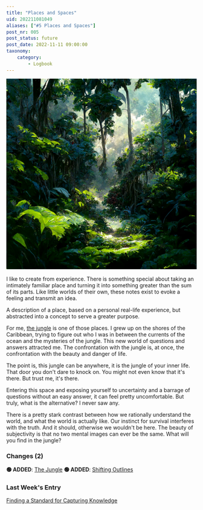 ```yaml
---
title: "Places and Spaces"
uid: 202211081049
aliases: ["#5 Places and Spaces"]
post_nr: 005
post_status: future
post_date: 2022-11-11 09:00:00
taxonomy:
    category:
        - Logbook
---
```


![The jungle, an area of land overgrown with dense forest and tangled vegetation, typically in the tropics](/_images/image-the-jungle.jpg "Places and Spaces")

I like to create from experience. There is something special about taking an intimately familiar place and turning it into something greater than the sum of its parts. Like little worlds of their own, these notes exist to evoke a feeling and transmit an idea.

A description of a place, based on a personal real-life experience, but abstracted into a concept to serve a greater purpose.

For me, [the jungle](./the-jungle.md) is one of those places. I grew up on the shores of the Caribbean, trying to figure out who I was in between the currents of the ocean and the mysteries of the jungle. This new world of questions and answers attracted me. The confrontation with the jungle is, at once, the confrontation with the beauty and danger of life.

The point is, this jungle can be anywhere, it is the jungle of your inner life. That door you don't dare to knock on. You might not even know that it's there. But trust me, it's there.

Entering this space and exposing yourself to uncertainty and a barrage of questions without an easy answer, it can feel pretty uncomfortable. But truly, what is the alternative? I never saw any.

There is a pretty stark contrast between how we rationally understand the world, and what the world is actually like. Our instinct for survival interferes with the truth. And it should, otherwise we wouldn't be here. The beauty of subjectivity is that no two mental images can ever be the same. What will you find in the jungle?

### Changes (2)
**🟢 ADDED**: [The Jungle](./the-jungle.md)
**🟢 ADDED**: [Shifting Outlines](./shifting-outlines.md)

### Last Week's Entry
[Finding a Standard for Capturing Knowledge](./finding-a-standard-for-capturing-knowledge.md)